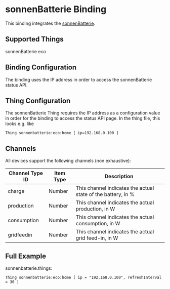 # sonnenBatterie Binding

This binding integrates the [sonnenBatterie](https://www.sonnenbatterie.de).

## Supported Things

sonnenBatterie eco

## Binding Configuration

The binding uses the IP address in order to access the sonnenBatterie status API.

## Thing Configuration

The sonnenBatterie Thing requires the IP address as a configuration value in order for the binding to access the status API page.
In the thing file, this looks e.g. like

```
Thing sonnenbatterie:eco:home [ ip=192.168.0.100 ]
```

## Channels

All devices support the following channels (non exhaustive):

| Channel Type ID | Item Type    | Description                                                  |
|-----------------|--------------|--------------------------------------------------------------|
| charge          | Number       | This channel indicates the actual state of the battery, in % |
| production      | Number       | This channel indicates the actual production, in W           |
| consumption     | Number       | This channel indicates the actual consumption, in W          |
| gridfeedin      | Number       | This channel indicates the actual grid feed-in, in W         |

## Full Example

sonnenbatterie.things:

```
Thing sonnenbatterie:eco:home [ ip = "192.168.0.100", refreshInterval = 30 ]
```
